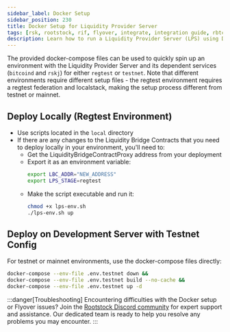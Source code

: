 ```yaml
---
sidebar_label: Docker Setup
sidebar_position: 230
title: Docker Setup for Liquidity Provider Server
tags: [rsk, rootstock, rif, flyover, integrate, integration guide, rbtc, powpeg, docker]
description: Learn how to run a Liquidity Provider Server (LPS) using Docker Compose, including configuration for both regtest and testnet environments.
---
```



The provided docker-compose files can be used to quickly spin up an environment with the Liquidity Provider Server and its dependent services (`bitcoind` and `rskj`) for either `regtest` or `testnet`. Note that different environments require different setup files - the regtest environment requires a regtest federation and localstack, making the setup process different from testnet or mainnet.

## Deploy Locally (Regtest Environment)

* Use scripts located in the `local` directory
* If there are any changes to the Liquidity Bridge Contracts that you need to deploy locally in your environment, you'll need to:
  * Get the LiquidityBridgeContractProxy address from your deployment
  * Export it as an environment variable:
    ```bash
    export LBC_ADDR="NEW_ADDRESS"
    export LPS_STAGE=regtest
    ```
  * Make the script executable and run it:
    ```bash
    chmod +x lps-env.sh
    ./lps-env.sh up
    ```

## Deploy on Development Server with Testnet Config

For testnet or mainnet environments, use the docker-compose files directly:

```bash
docker-compose --env-file .env.testnet down &&
docker-compose --env-file .env.testnet build --no-cache &&
docker-compose --env-file .env.testnet up -d
```

:::danger[Troubleshooting]
Encountering difficulties with the Docker setup or Flyover issues? Join the [Rootstock Discord community](http://discord.gg/rootstock) for expert support and assistance. Our dedicated team is ready to help you resolve any problems you may encounter.
:::